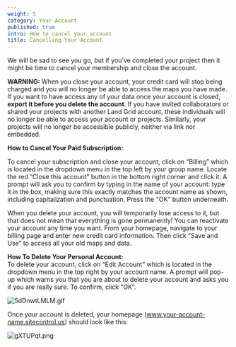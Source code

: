 ```yaml
---
weight: 5
category: Your Account
published: true
intro: How to cancel your account
title: Cancelling Your Account
---
```

We will be sad to see you go, but if you’ve completed your project then it might be time to cancel your membership and close the account.

**WARNING:** When you close your account, your credit card will stop being charged and you will no longer be able to access the maps you have made. If you want to have access any of your data once your account is closed, **export it before you delete the account**. If you have invited collaborators or shared your projects with another Land Grid account, these individuals will no longer be able to access your account or projects. Similarly, your projects will no longer be accessible publicly, neither via link nor embedded.

**How to Cancel Your Paid Subscription:**

To cancel your subscription and close your account, click on “Billing” which is  located in the dropdown menu in the top left by your group name. Locate the red “Close this account” button in the bottom right corner and click it. A prompt will ask you to confirm by typing in the name of your account: type it in the box, making sure this exactly matches the account name as shown, including capitalization and punctuation. Press the "OK" button underneath.

When you delete your account, you will temporarily lose access to it, but that does not mean that everything is gone permanently! You can reactivate your account any time you want. From your homepage, navigate to your billing page and enter new credit card information. Then click “Save and Use” to access all your old maps and data.


**How To Delete Your Personal Account:**  
To delete your account, click on “Edit Account” which is located in the dropdown menu in the top right by your account name. A prompt will pop-up which warns you that you are about to delete your account and asks you if you are really sure. To confirm, click “OK”.

![5dDnwtLMLM.gif]({{site.baseurl}}/img/5dDnwtLMLM.gif)

Once your account is deleted, your homepage (www.your-account-name.sitecontrol.us) should look like this:

![gXTUPqt.png]({{site.baseurl}}/img/gXTUPqt.png)

